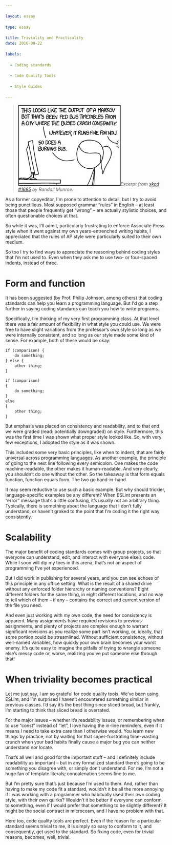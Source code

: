 ```yaml
---

layout: essay

type: essay

title: Triviality and Practicality
date: 2016-09-22

labels:

  - Coding standards

  - Code Quality Tools

  - Style Guides

---
```


<blockquote><img class="ui medium left floated image" src="../images/xkcd1695.png"><i>Excerpt from <a href="http://xkcd.com/1695/">xkcd #1695</a> by Randall Munroe.</i></blockquote>

As a former copyeditor, I'm prone to attention to detail, but I try to avoid being punctilious. Most supposed grammar “rules” in English – at least those that people frequently get “wrong” – are actually stylistic choices, and often questionable choices at that. 

So while it was, I’ll admit, particularly frustrating to enforce Associate Press style when it went against my own years-entrenched writing habits, I appreciated that the rules of AP style were particularly suited to their own medium.

So too I try to find ways to appreciate the reasoning behind coding styles that I’m not used to. Even when they ask me to use two- or four-spaced indents, instead of three.

# Form and function

It has been suggested (by Prof. Philip Johnson, among others) that coding standards can help you learn a programming language. But I'd go a step further in saying coding standards can teach you how to write programs.

Specifically, I’m thinking of my very first programming class. At that level there was a fair amount of flexibility in what style you could use. We were free to have slight variations from the professor’s own style so long as we were internally consistent, and so long as our style made some kind of sense. For example, both of these would be okay:

```
if (comparison) {
	do something;
} else {
	other thing;
}
```

```
if (comparison) 
{
	do something;
} 
else 
{
	other thing;
}

```

But emphasis was placed on consistency and readability, and to that end we were graded (read: potentially downgraded) on style. Furthermore, this was the first time I was shown what proper style looked like. So, with very few exceptions, I adopted the style as it was shown.

This included some very basic principles, like when to indent, that are fairly universal across programming languages. As another example, the principle of going to the next line following every semicolon. One makes the code machine-readable, the other makes it human-readable. And very clearly, you shouldn’t do one without the other. So the takeaway is that form equals function, function equals form. The two go hand-in-hand.

It may seem reductive to use such a basic example. But why should trickier, language-specific examples be any different? When ESLint presents an “error” message that’s a little confusing, it’s usually not an arbitrary thing. Typically, there is something about the language that I don’t fully understand, or haven’t groked to the point that I’m coding it the right way consistently. 

# Scalability

The major benefit of coding standards comes with group projects, so that everyone can understand, edit, and interact with everyone else’s code. While I soon will dip my toes in this arena, that’s not an aspect of programming I’ve yet experienced. 

But I did work in publishing for several years, and you can see echoes of this principle in any office setting. What is the result of a shared drive without any enforced folder hierarchy or naming conventions? Eight different folders for the same thing, in eight different locations, and no way to tell which of them – if any – contains the correct and current version of the file you need.

And even just working with my own code, the need for consistency is apparent. Many assignments have required revisions to previous assignments, and plenty of projects are complex enough to warrant significant revisions as you realize some part isn’t working, or, ideally, that some portion could be streamlined. Without sufficient consistency, without well-named variables, how quickly your own brain becomes your worst enemy. It’s quite easy to imagine the pitfalls of trying to wrangle someone else’s messy code or, worse, realizing you’ve put someone else through that!

# When triviality becomes practical

Let me just say, I am so grateful for code quality tools. We’ve been using ESLint, and I’m surprised I haven’t encountered something similar in previous classes. I’d say it’s the best thing since sliced bread, but frankly, I’m starting to think that sliced bread is overrated.

For the major issues – whether it’s readability issues, or remembering when to use “const” instead of “let”, I love having the in-line reminders, even if it means I need to take extra care than I otherwise would. You learn new things by practice, not by waiting for that super-frustrating time-wasting crunch when your bad habits finally cause a major bug you can neither understand nor locate.

That’s all well and good for the important stuff – and I definitely include readability as important – but in any formalized standard there’s going to be something you disagree with, or simply don’t understand. For me, I’m not a huge fan of template literals; concatenation seems fine to me. 

But I’m pretty sure that’s just because I’m used to them. And, rather than having to make my code fit a standard, wouldn’t it be all the more annoying if I was working with a programmer who habitually used their own coding style, with their own quirks? Wouldn’t it be better if everyone can conform to something, even if I would prefer that something to be slightly different? It might be the social contract in microcosm, and I have no problem with that.

Here too, code quality tools are perfect. Even if the reason for a particular standard seems trivial to me, it is simply so easy to conform to it, and consequently, get used to the standard. So fixing code, even for trivial reasons, becomes, well, trivial.
